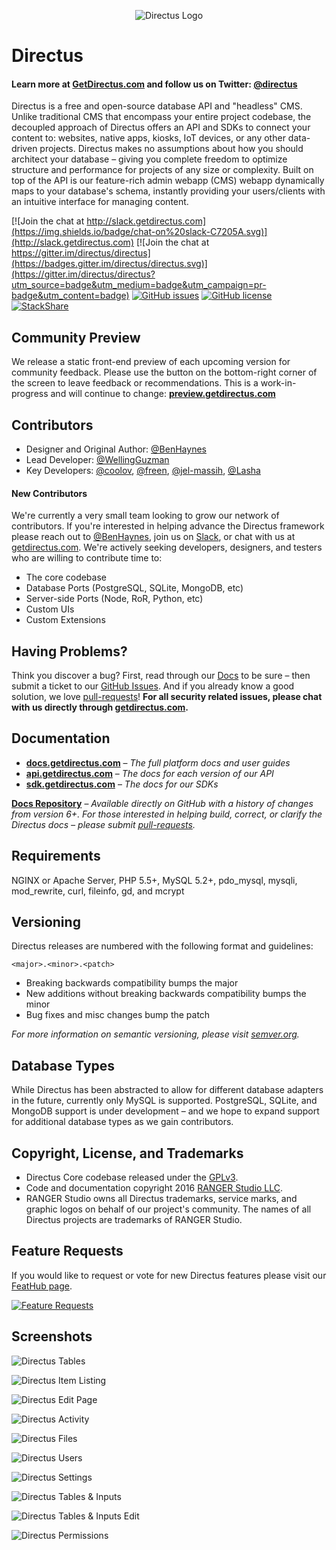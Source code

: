 <p align="center">
<img src="http://getdirectus.com/assets/imgs/directus.png" alt="Directus Logo"/>
</p>

Directus
====================

#### Learn more at [GetDirectus.com](http://getdirectus.com) and follow us on Twitter: [@directus](https://twitter.com/directus)

Directus is a free and open-source database API and "headless" CMS. Unlike traditional CMS that encompass your entire project codebase, the decoupled approach of Directus offers an API and SDKs to connect your content to: websites, native apps, kiosks, IoT devices, or any other data-driven projects. Directus makes no assumptions about how you should architect your database – giving you complete freedom to optimize structure and performance for projects of any size or complexity. Built on top of the API is our feature-rich admin webapp (CMS) webapp dynamically maps to your database's schema, instantly providing your users/clients with an intuitive interface for managing content.

[![Join the chat at http://slack.getdirectus.com](https://img.shields.io/badge/chat-on%20slack-C7205A.svg)](http://slack.getdirectus.com)
[![Join the chat at https://gitter.im/directus/directus](https://badges.gitter.im/directus/directus.svg)](https://gitter.im/directus/directus?utm_source=badge&utm_medium=badge&utm_campaign=pr-badge&utm_content=badge)
[![GitHub issues](https://img.shields.io/github/issues/directus/directus.svg)](https://github.com/directus/directus/issues)
[![GitHub license](https://img.shields.io/badge/license-GPL-blue.svg)](https://raw.githubusercontent.com/directus/directus/master/license.md)
[![StackShare](http://img.shields.io/badge/tech-stack-0690fa.svg?style=flat)](http://stackshare.io/ranger-studio-llc/directus)


## Community Preview
We release a static front-end preview of each upcoming version for community feedback. Please use the button on the bottom-right corner of the screen to leave feedback or recommendations. This is a work-in-progress and will continue to change: **[preview.getdirectus.com](http://preview.getdirectus.com)**


## Contributors
* Designer and Original Author: [@BenHaynes](https://github.com/BenHaynes)
* Lead Developer: [@WellingGuzman](https://github.com/WellingGuzman)
* Key Developers: [@coolov](https://github.com/coolov), [@freen](https://github.com/freen), [@jel-massih](https://github.com/jel-massih), [@Lasha](https://github.com/Lasha)


#### New Contributors
We're currently a very small team looking to grow our network of contributors. If you're interested in helping advance the Directus framework please reach out to [@BenHaynes](mailto:ben@rngr.org), join us on [Slack](http://slack.getdirectus.com), or chat with us at [getdirectus.com](http://getdirectus.com/). We're actively seeking developers, designers, and testers who are willing to contribute time to: 

* The core codebase
* Database Ports (PostgreSQL, SQLite, MongoDB, etc)
* Server-side Ports (Node, RoR, Python, etc)
* Custom UIs
* Custom Extensions


## Having Problems?
Think you discover a bug? First, read through our [Docs](https://github.com/directus/docs) to be sure – then submit a ticket to our [GitHub Issues](https://github.com/directus/directus/issues/new). And if you already know a good solution, we love [pull-requests](https://github.com/directus/directus/pulls)! **For all security related issues, please chat with us directly through [getdirectus.com](http://getdirectus.com/).**


## Documentation
* **[docs.getdirectus.com](http://docs.getdirectus.com)** – _The full platform docs and user guides_
* **[api.getdirectus.com](http://api.getdirectus.com)** – _The docs for each version of our API_
* **[sdk.getdirectus.com](http://sdk.getdirectus.com)** – _The docs for our SDKs_

**[Docs Repository](https://github.com/directus/docs)** – _Available directly on GitHub with a history of changes from version 6+. For those interested in helping build, correct, or clarify the Directus docs – please submit [pull-requests](https://github.com/directus/docs/pulls)._


## Requirements
NGINX or Apache Server, PHP 5.5+, MySQL 5.2+, pdo_mysql, mysqli, mod_rewrite, curl, fileinfo, gd, and mcrypt


## Versioning
Directus releases are numbered with the following format and guidelines:

`<major>.<minor>.<patch>`

* Breaking backwards compatibility bumps the major
* New additions without breaking backwards compatibility bumps the minor
* Bug fixes and misc changes bump the patch

_For more information on semantic versioning, please visit [semver.org](http://semver.org/)._


## Database Types
While Directus has been abstracted to allow for different database adapters in the future, currently only MySQL is supported. PostgreSQL, SQLite, and MongoDB support is under development – and we hope to expand support for additional database types as we gain contributors.


## Copyright, License, and Trademarks
* Directus Core codebase released under the [GPLv3](http://www.gnu.org/copyleft/gpl.html).
* Code and documentation copyright 2016 [RANGER Studio LLC](http://rngr.org/).
* RANGER Studio owns all Directus trademarks, service marks, and graphic logos on behalf of our project's community. The names of all Directus projects are trademarks of RANGER Studio.


## Feature Requests
If you would like to request or vote for new Directus features please visit our [FeatHub page](http://feathub.com/directus/directus).

[![Feature Requests](http://feathub.com/directus/directus?format=svg)](http://feathub.com/directus/directus)


## Screenshots
![Directus Tables](http://getdirectus.com/assets/imgs/ss-full-tables.png)


![Directus Item Listing](http://getdirectus.com/assets/imgs/ss-full-item-listing.png)


![Directus Edit Page](http://getdirectus.com/assets/imgs/ss-full-item-edit.png)


![Directus Activity](http://getdirectus.com/assets/imgs/ss-full-activity.png)


![Directus Files](http://getdirectus.com/assets/imgs/ss-full-files.png)


![Directus Users](http://getdirectus.com/assets/imgs/ss-full-users.png)


![Directus Settings](http://getdirectus.com/assets/imgs/ss-full-settings.png)


![Directus Tables & Inputs](http://getdirectus.com/assets/imgs/ss-full-tablesinputs.png)


![Directus Tables & Inputs Edit](http://getdirectus.com/assets/imgs/ss-full-tablesinputs-edit.png)


![Directus Permissions](http://getdirectus.com/assets/imgs/ss-full-permissions.png)
